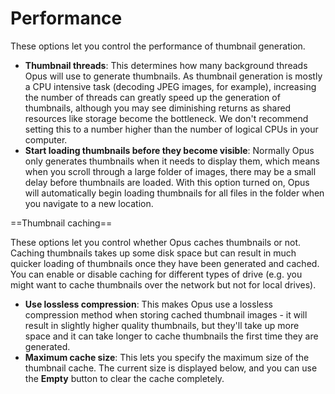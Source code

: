 # Performance

These options let you control the performance of thumbnail generation.

- **Thumbnail threads**: This determines how many background threads Opus will use to generate thumbnails. As thumbnail generation is mostly a CPU intensive task (decoding JPEG images, for example), increasing the number of threads can greatly speed up the generation of thumbnails, although you may see diminishing returns as shared resources like storage become the bottleneck. We don't recommend setting this to a number higher than the number of logical CPUs in your computer.
- **Start loading thumbnails before they become visible**: Normally Opus only generates thumbnails when it needs to display them, which means when you scroll through a large folder of images, there may be a small delay before thumbnails are loaded. With this option turned on, Opus will automatically begin loading thumbnails for all files in the folder when you navigate to a new location.

  
==Thumbnail caching==

These options let you control whether Opus caches thumbnails or not. Caching thumbnails takes up some disk space but can result in much quicker loading of thumbnails once they have been generated and cached. You can enable or disable caching for different types of drive (e.g. you might want to cache thumbnails over the network but not for local drives).

- **Use lossless compression**: This makes Opus use a lossless compression method when storing cached thumbnail images - it will result in slightly higher quality thumbnails, but they'll take up more space and it can take longer to cache thumbnails the first time they are generated.
- **Maximum cache size**: This lets you specify the maximum size of the thumbnail cache. The current size is displayed below, and you can use the **Empty** button to clear the cache completely.
